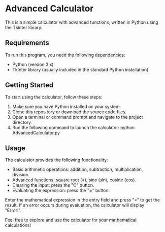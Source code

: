 # Advanced Calculator

This is a simple calculator with advanced functions, written in Python using the Tkinter library.

## Requirements

To run this program, you need the following dependencies:
- Python (version 3.x)
- Tkinter library (usually included in the standard Python installation)

## Getting Started

To start using the calculator, follow these steps:
1. Make sure you have Python installed on your system.
2. Clone this repository or download the source code files.
3. Open a terminal or command prompt and navigate to the project directory.
4. Run the following command to launch the calculator: python AdvancedCalculator.py


## Usage

The calculator provides the following functionality:
- Basic arithmetic operations: addition, subtraction, multiplication, division.
- Advanced functions: square root (√), sine (sin), cosine (cos).
- Clearing the input: press the "C" button.
- Evaluating the expression: press the "=" button.

Enter the mathematical expression in the entry field and press "=" to get the result. If an error occurs during evaluation, the calculator will display "Error!".

Feel free to explore and use the calculator for your mathematical calculations!


